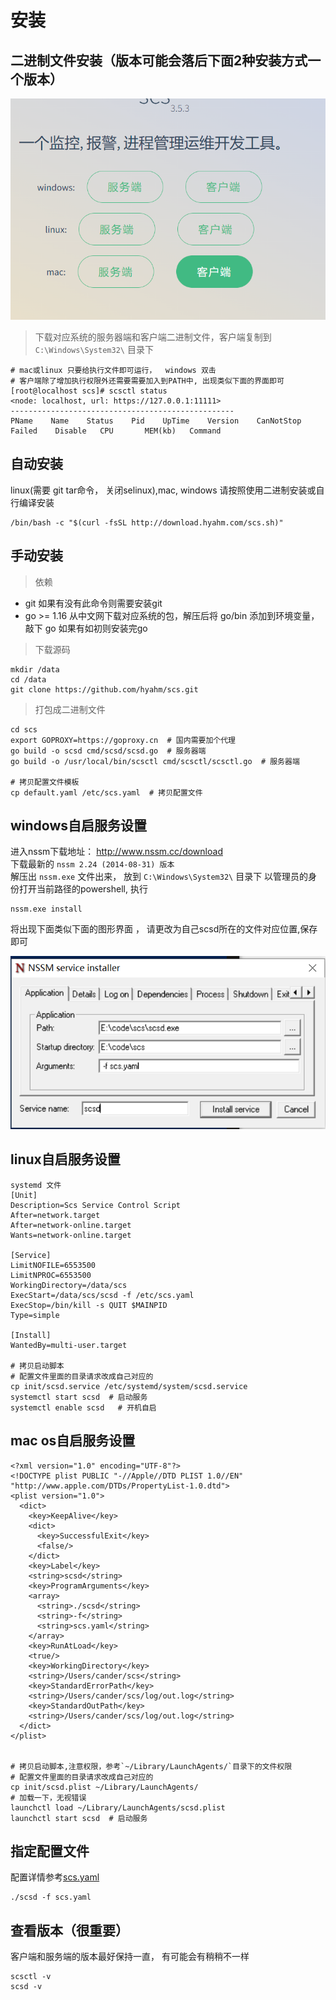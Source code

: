 # 安装


## 二进制文件安装（版本可能会落后下面2种安装方式一个版本）
![二进制文件](images/bin.png)
> 下载对应系统的服务器端和客户端二进制文件，客户端复制到 `C:\Windows\System32\` 目录下
```shell
# mac或linux 只要给执行文件即可运行，  windows 双击
# 客户端除了增加执行权限外还需要需要加入到PATH中, 出现类似下面的界面即可
[root@localhost scs]# scsctl status
<node: localhost, url: https://127.0.0.1:11111>
--------------------------------------------------
PName    Name    Status    Pid    UpTime    Version    CanNotStop  Failed    Disable   CPU       MEM(kb)   Command
```



## 自动安装
linux(需要 git tar命令， 关闭selinux),mac, windows 请按照使用二进制安装或自行编译安装
```
/bin/bash -c "$(curl -fsSL http://download.hyahm.com/scs.sh)"
```

## 手动安装 

> 依赖
- git  如果有没有此命令则需要安装git
- go >= 1.16
从中文网下载对应系统的包，解压后将 go/bin 添加到环境变量， 敲下 go 如果有如初则安装完go  

> 下载源码
```
mkdir /data
cd /data
git clone https://github.com/hyahm/scs.git

```
> 打包成二进制文件
```
cd scs
export GOPROXY=https://goproxy.cn  # 国内需要加个代理
go build -o scsd cmd/scsd/scsd.go  # 服务器端
go build -o /usr/local/bin/scsctl cmd/scsctl/scsctl.go  # 服务器端

# 拷贝配置文件模板
cp default.yaml /etc/scs.yaml  # 拷贝配置文件

```

## windows自启服务设置
进入nssm下载地址： http://www.nssm.cc/download  
下载最新的 `nssm 2.24 (2014-08-31) 版本`  
解压出 `nssm.exe` 文件出来， 放到 `C:\Windows\System32\` 目录下 
以管理员的身份打开当前路径的powershell, 执行
```
nssm.exe install
```
将出现下面类似下面的图形界面 ， 请更改为自己scsd所在的文件对应位置,保存即可    

![nssm](images/nssm.png)

## linux自启服务设置

```
systemd 文件
[Unit]
Description=Scs Service Control Script
After=network.target
After=network-online.target
Wants=network-online.target

[Service]
LimitNOFILE=6553500
LimitNPROC=6553500
WorkingDirectory=/data/scs
ExecStart=/data/scs/scsd -f /etc/scs.yaml
ExecStop=/bin/kill -s QUIT $MAINPID
Type=simple

[Install]
WantedBy=multi-user.target

# 拷贝启动脚本
# 配置文件里面的目录请求改成自己对应的
cp init/scsd.service /etc/systemd/system/scsd.service  
systemctl start scsd  # 启动服务
systemctl enable scsd   # 开机自启
```

## mac os自启服务设置

```
<?xml version="1.0" encoding="UTF-8"?>
<!DOCTYPE plist PUBLIC "-//Apple//DTD PLIST 1.0//EN" "http://www.apple.com/DTDs/PropertyList-1.0.dtd">
<plist version="1.0">
  <dict>
    <key>KeepAlive</key>
    <dict>
      <key>SuccessfulExit</key>
      <false/>
    </dict>
    <key>Label</key>
    <string>scsd</string>
    <key>ProgramArguments</key>
    <array>
      <string>./scsd</string>
      <string>-f</string>
      <string>scs.yaml</string>
    </array>
    <key>RunAtLoad</key>
    <true/>
    <key>WorkingDirectory</key>
    <string>/Users/cander/scs</string>
    <key>StandardErrorPath</key>
    <string>/Users/cander/scs/log/out.log</string>
    <key>StandardOutPath</key>
    <string>/Users/cander/scs/log/out.log</string>
  </dict>
</plist>


# 拷贝启动脚本,注意权限，参考`~/Library/LaunchAgents/`目录下的文件权限
# 配置文件里面的目录请求改成自己对应的
cp init/scsd.plist ~/Library/LaunchAgents/
# 加载一下，无视错误
launchctl load ~/Library/LaunchAgents/scsd.plist
launchctl start scsd  # 启动服务
```

## 指定配置文件
配置详情参考[scs.yaml](/config.md)
```
./scsd -f scs.yaml
```

## 查看版本（很重要）

客户端和服务端的版本最好保持一直， 有可能会有稍稍不一样
```
scsctl -v
scsd -v
```